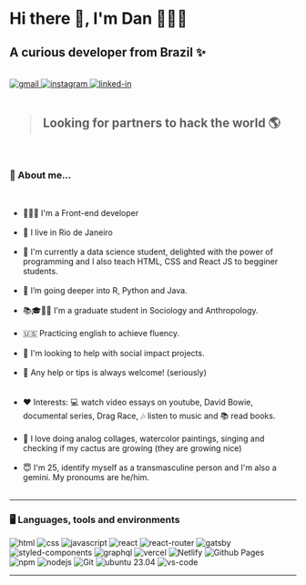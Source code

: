 <h1>Hi there 👋, I'm Dan 🧑🏾‍💻</h1>
<h2>A curious developer from Brazil ✨</h2>


<!--*************** Contact ***************-->
<div>
  <br>
  <a href="mailto:dandaro.nogueira@gmail.com">
    <img 
      src="https://img.shields.io/badge/Gmail-D14836?style=for-the-badge&amp;logo=Gmail&amp;logoColor=white" alt="gmail">
  </a>
  <a href="https://www.instagram.com/_dannogueira/">
    <img 
      src="https://img.shields.io/badge/Instagram-E4405F?style=for-the-badge&amp;logo=instagram&amp;logoColor=white" 
      alt="instagram">
  </a>
  <a href="https://www.linkedin.com/in/dandaronogueira/">
    <img 
      src="https://img.shields.io/badge/Linkedin-0077B5?style=for-the-badge&amp;logo=LinkedIn&amp;logoColor=white" 
      alt="linked-in">
  </a>
</div>

<br />


<!--*************** About ***************-->

<div>
  <h2><blockquote>Looking for partners to hack the world 🌎</blockquote></h2>
  <br />
  <h3>🚀 About me...</h3>
  <br>
  <ul>
    <li>🧑🏾‍💻 I'm a Front-end developer </li><br/>
    <li>📌 I live in Rio de Janeiro</li><br/>
    <li>🚀 I'm currently a data science student, delighted with the power of programming and I also teach HTML, CSS and React JS to begginer students.</li><br/>
    <li>🌱 I’m going deeper into R, Python and Java.</li><br/>
    <li>📚🎓👨‍🎓 I'm a graduate student in Sociology and Anthropology.</li><br/>
    <li>🇺🇸 Practicing english to achieve fluency.</li><br/>
    <li>🤔 I'm looking to help with social impact projects.</li><br/>
    <li>💬 Any help or tips is always welcome! (seriously)</li><br/>
    <br/>
    <li>❤️ Interests: 💻 watch video essays on youtube, David Bowie, documental series, Drag Race, 🎶 listen to music and 📚 read books.</li><br/>
    <li>🎨 I love doing analog collages, watercolor paintings, singing and checking if my cactus are growing (they are growing nice)</li><br/>
    <li>😇 I'm 25, identify myself as a transmasculine person and I'm also a gemini. My pronoums are he/him.</li><br/>
  </ul>
</div>

---


<h3>🖥️ Languages, tools and environments</h3>
<div>
  <img 
    src="https://img.shields.io/badge/HTML5-E34F26?style=for-the-badge&amp;logo=html5&amp;logoColor=white" 
    alt="html">
  <img 
    src="https://img.shields.io/badge/CSS3-1572B6?style=for-the-badge&amp;logo=css3&amp;logoColor=white" 
    alt="css">
  <img 
    src="https://img.shields.io/badge/JavaScript-323330?style=for-the-badge&amp;logo=javascript&amp;logoColor=F7DF1E" 
    alt="javascript">
  <img 
    src="https://img.shields.io/badge/React-0D0627?style=for-the-badge&amp;logo=react&amp;logoColor=61DAFB" 
    alt="react">
  <img 
    src="https://img.shields.io/badge/React_Router-CA4245?style=for-the-badge&amp;logo=react-router&amp;logoColor=white" 
    alt="react-router">
  <img 
    src="https://img.shields.io/badge/Gatsby-%23663399.svg?style=for-the-badge&logo=gatsby&logoColor=white" 
    alt="gatsby">
  <br>
  <img 
    src="https://img.shields.io/badge/styled_components-DB7093?style=for-the-badge&amp;logo=styled-components&amp;logoColor=white" 
    alt="styled-components">
  <img 
    src="https://img.shields.io/badge/-GraphQL-E10098?style=for-the-badge&logo=graphql&logoColor=white" 
    alt="graphql">
  <img 
    src="https://img.shields.io/badge/Vercel-000000?style=for-the-badge&amp;logo=Vercel&amp;logoColor=white" 
    alt="vercel">
  <img 
    src="https://img.shields.io/badge/Netlify-30C8C9?style=for-the-badge&amp;logo=netlify&amp;logoColor=white" 
    alt="Netlify">
  <img 
    src="https://img.shields.io/badge/Github Pages-222222?style=for-the-badge&amp;logo=github&amp;logoColor=white" 
    alt="Github Pages">
<br>
  <img 
    src="https://img.shields.io/badge/NPM-%23000000.svg?style=for-the-badge&logo=npm&logoColor=white" 
    alt="npm">
  <img 
    src="https://img.shields.io/badge/node.js-6DA55F?style=for-the-badge&logo=node.js&logoColor=white" 
    alt="nodejs">
  <img 
    src="https://img.shields.io/badge/Git-F05032.svg?style=for-the-badge&logo=git&logoColor=white"
    alt="Git" />
  <img 
    src="https://img.shields.io/badge/Ubuntu-e95420?style=for-the-badge&amp;logo=ubuntu&amp;logoColor=white" 
    alt="ubuntu 23.04">
  <img 
    src="https://img.shields.io/badge/VS_Code-007ACC?style=for-the-badge&amp;logo=Visual-Studio-Code&amp;logoColor=white" 
    alt="vs-code">
</div>

---

